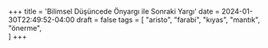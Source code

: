 +++
title = 'Bilimsel Düşüncede Önyargı ile Sonraki Yargı'
date = 2024-01-30T22:49:52-04:00
draft = false
tags = [
    "aristo",
    "farabi",
    "kıyas",
    "mantık",
    "önerme",   
]
+++
